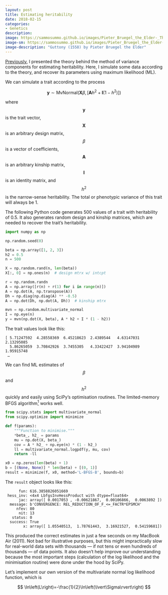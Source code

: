 ```yaml
---
layout: post
title: Estimating heritability
date: 2018-02-15
categories:
- Genetics
description:
image: https://sammosummo.github.io/images/Pieter_Bruegel_the_Elder-_The_Seven_Deadly_Sins_or_the_Seven_Vices_-_Gluttony.JPG
image-sm: https://sammosummo.github.io/images/Pieter_Bruegel_the_Elder-_The_Seven_Deadly_Sins_or_the_Seven_Vices_-_Gluttony_sm.JPG
image-description: "Guttony (1558) by Pieter Bruegel the Elder"
---
```


[Previously](https://sammosummo.github.io/2018/02/10/heritability/), I presented the theory behind the method of variance components for estimating heritability. Here, I simulate some data according to the theory, and recover its parameters using maximum likelihood (ML).
 
We can simulate a trait according to the process

$$
\mathbf{y} \sim \mathrm{MvNormal}\left(\mathbf{X}\beta, \left[\mathbf{A}h^2 + \mathbf{I}\left(1-h^2\right)\right]\right)
$$

where $$\mathbf{y}$$ is the trait vector, $$\mathbf{X}$$ is an arbitrary design matrix, $$\beta$$ is a vector of coefficients, $$\mathbf{A}$$ is an arbitrary kinship matrix, $$\mathbf{I}$$ is an identity matrix, and $$h^2$$ is the narrow-sense heritability. The total or phenotypic variance of this trait will always be 1.

The following Python code generates 500 values of a trait with heritability of 0.5. It also generates random design and kinship matrices, which are needed to recover the trait’s heritability.
 
~~~ python
import numpy as np

np.random.seed(0)

beta = np.array([1, 2, 3])
h2 = 0.5
n = 500

X = np.random.rand(n, len(beta))
X[:, 0] = np.ones(n)  # design mtrx w/ intcpt

r = np.random.randn
A = np.array([r(n) + r(1) for i in range(n)])
A = np.dot(A, np.transpose(A))
Dh = np.diag(np.diag(A) ** -0.5)
A = np.dot(Dh, np.dot(A, Dh))  # kinship mtrx

mvn = np.random.multivariate_normal
I = np.eye(n)
y = mvn(np.dot(X, beta), A * h2 + I * (1 - h2))
~~~

The trait values look like this:

~~~
[ 5.71247592  4.28558369  6.45218623  2.4389544   4.63147031  2.13295085
  5.86265059  3.70842926  3.7455305   4.33422427  3.94104989  1.95915748
 …
~~~

We can find ML estimates of $$\beta$$ and $$h^2$$ quickly and easily using SciPy’s optimisation routines. The limited-memory BFGS algorithm[<sup>1</sup>] works well.

[<sup>1</sup>]: https://doi.org/10.1137/0916069 "Byrd, R. H., Lu,P., Nocedal, J., & Zhu, C. (1995). A limited memory algorithm for bound constrained optimization. SIAM Journal on Scientific and Statistical Computing. 16(5), 1190–1208."

~~~python
from scipy.stats import multivariate_normal
from scipy.optimize import minimize

def f(params):
    """Function to minimise."""
    *beta_, h2_ = params
    mu = np.dot(X, beta_)
    cov = A * h2_ + np.eye(n) * (1 - h2_)
    ll = multivariate_normal.logpdf(y, mu, cov)
    return -ll

x0 = np.zeros(len(beta) + 1)
b = [(None, None)] * len(beta) + [(0, 1)]
result = minimize(f, x0, method='L-BFGS-B', bounds=b)
~~~

The `result` object looks like this:

~~~
      fun: 616.3858826051669
 hess_inv: <4x4 LbfgsInvHessProduct with dtype=float64>
      jac: array([ 0.0017053 , -0.00621867,  0.00106866,  0.0063892 ])
  message: b'CONVERGENCE: REL_REDUCTION_OF_F_<=_FACTR*EPSMCH'
     nfev: 80
      nit: 13
   status: 0
  success: True
        x: array([ 1.05540513,  1.78761443,  3.16921527,  0.54159681])
~~~

This produced the correct estimates in just a few seconds on my MacBook Air (2011). Not bad for illustrative purposes, but this might impractically slow for real-world data sets with thousands — if not tens or even hundreds of thousands — of data points. It also doesn’t help improve our understanding because the most important steps (calculation of the log likelihood and the minimisation routine) were done under the hood by SciPy.

Let’s implement our own version of the multivariate normal log likelihood function, which is

$$
\ln\left(L\right)=-\frac{1}{2}\ln\left(\lvert\Sigma\rvert\right)
$$

